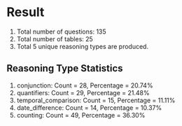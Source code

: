 # Result<br/>
1. Total number of questions: 135<br/>
2. Total number of tables: 25<br/>
3. Total 5 unique reasoning types are produced.<br/>
## **Reasoning Type Statistics**<br/>
1. conjunction: Count = 28, Percentage = 20.74%<br/>
2. quantifiers: Count = 29, Percentage = 21.48%<br/>
3. temporal_comparison: Count = 15, Percentage = 11.11%<br/>
4. date_difference: Count = 14, Percentage = 10.37%<br/>
5. counting: Count = 49, Percentage = 36.30%<br/>

